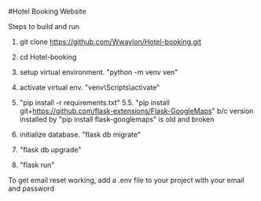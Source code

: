 #Hotel Booking Website

Steps to build and run

1. git clone https://github.com/Wwaylon/Hotel-booking.git

2. cd Hotel-booking
3. setup virtual environment. "python -m venv ven"
4. activate virtual env. "venv\Scripts\activate"
5. "pip install -r requirements.txt"
5.5. "pip install git+https://github.com/flask-extensions/Flask-GoogleMaps"  b/c version installed by "pip install flask-googlemaps" is old and broken
6. initialize database.  "flask db migrate"
7. "flask db upgrade"
8. "flask run"


To get email reset working, add a .env file to your project with your email and password


